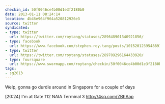 ```yaml
---
checkin_id: 50f0046ce4b00d1e3f2180b0
date: 2013-01-11 08:24:14
location: 4b46e964f964a520812926e3
source: twitter
syndicated:
- type: twitter
  url: https://twitter.com/roytang/statuses/289648901340921856/
- type: facebook
  url: https://www.facebook.com/stephen.roy.tang/posts/10152012395488912
- type: twitter
  url: https://twitter.com/roytang/statuses/289709296164433920/
- type: foursquare
  url: https://www.swarmapp.com/roytang/checkin/50f0046ce4b00d1e3f2180b0
tags:
- sg2013
---
```


Welp, gonna go durdle around in Singapore for a couple of days

<time>[20:24]</time> I'm at Gate 112 NAIA Terminal 3 http://4sq.com/ZBhAap